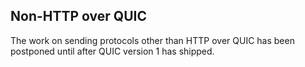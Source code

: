 ## Non-HTTP over QUIC

The work on sending protocols other than HTTP over QUIC has been postponed until after
QUIC version 1 has shipped.
